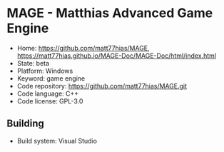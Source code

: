 # MAGE - Matthias Advanced Game Engine

- Home: https://github.com/matt77hias/MAGE, https://matt77hias.github.io/MAGE-Doc/MAGE-Doc/html/index.html
- State: beta
- Platform: Windows
- Keyword: game engine
- Code repository: https://github.com/matt77hias/MAGE.git
- Code language: C++
- Code license: GPL-3.0

## Building

- Build system: Visual Studio
